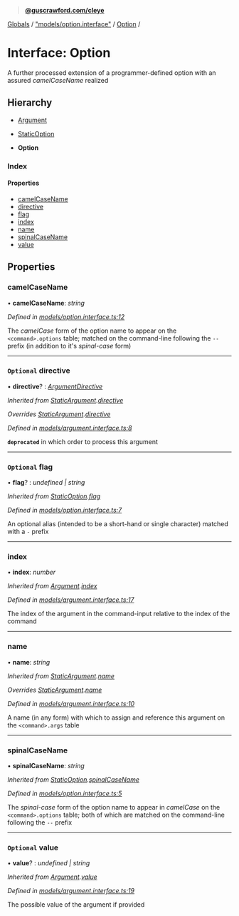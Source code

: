 > **[@guscrawford.com/cleye](../README.md)**

[Globals](../globals.md) / ["models/option.interface"](../modules/_models_option_interface_.md) / [Option](_models_option_interface_.option.md) /

# Interface: Option

A further processed extension of a programmer-defined option with an assured *camelCaseName* realized

## Hierarchy

  * [Argument](_models_argument_interface_.argument.md)

  * [StaticOption](_models_option_interface_.staticoption.md)

  * **Option**

### Index

#### Properties

* [camelCaseName](_models_option_interface_.option.md#camelcasename)
* [directive](_models_option_interface_.option.md#optional-directive)
* [flag](_models_option_interface_.option.md#optional-flag)
* [index](_models_option_interface_.option.md#index)
* [name](_models_option_interface_.option.md#name)
* [spinalCaseName](_models_option_interface_.option.md#spinalcasename)
* [value](_models_option_interface_.option.md#optional-value)

## Properties

###  camelCaseName

• **camelCaseName**: *string*

*Defined in [models/option.interface.ts:12](https://github.com/guscrawford-com/cleye/blob/6a04a70/src/models/option.interface.ts#L12)*

The *camelCase* form of the option name to appear on the `<command>.options` table; matched on the command-line following the `--` prefix (in addition to it's *spinal-case* form)

___

### `Optional` directive

• **directive**? : *[ArgumentDirective](../modules/_models_argument_interface_.md#argumentdirective)*

*Inherited from [StaticArgument](_models_argument_interface_.staticargument.md).[directive](_models_argument_interface_.staticargument.md#optional-directive)*

*Overrides [StaticArgument](_models_argument_interface_.staticargument.md).[directive](_models_argument_interface_.staticargument.md#optional-directive)*

*Defined in [models/argument.interface.ts:8](https://github.com/guscrawford-com/cleye/blob/6a04a70/src/models/argument.interface.ts#L8)*

**`deprecated`** in which order to process this argument

___

### `Optional` flag

• **flag**? : *undefined | string*

*Inherited from [StaticOption](_models_option_interface_.staticoption.md).[flag](_models_option_interface_.staticoption.md#optional-flag)*

*Defined in [models/option.interface.ts:7](https://github.com/guscrawford-com/cleye/blob/6a04a70/src/models/option.interface.ts#L7)*

An optional alias (intended to be a short-hand or single character) matched with a `-` prefix

___

###  index

• **index**: *number*

*Inherited from [Argument](_models_argument_interface_.argument.md).[index](_models_argument_interface_.argument.md#index)*

*Defined in [models/argument.interface.ts:17](https://github.com/guscrawford-com/cleye/blob/6a04a70/src/models/argument.interface.ts#L17)*

The index of the argument in the command-input relative to the index of the command

___

###  name

• **name**: *string*

*Inherited from [StaticArgument](_models_argument_interface_.staticargument.md).[name](_models_argument_interface_.staticargument.md#name)*

*Overrides [StaticArgument](_models_argument_interface_.staticargument.md).[name](_models_argument_interface_.staticargument.md#name)*

*Defined in [models/argument.interface.ts:10](https://github.com/guscrawford-com/cleye/blob/6a04a70/src/models/argument.interface.ts#L10)*

A name (in any form) with which to assign and reference this argument on the `<command>.args` table

___

###  spinalCaseName

• **spinalCaseName**: *string*

*Inherited from [StaticOption](_models_option_interface_.staticoption.md).[spinalCaseName](_models_option_interface_.staticoption.md#spinalcasename)*

*Defined in [models/option.interface.ts:5](https://github.com/guscrawford-com/cleye/blob/6a04a70/src/models/option.interface.ts#L5)*

The *spinal-case* form of the option name to appear in *camelCase* on the `<command>.options` table; both of which are matched on the command-line following the `--` prefix

___

### `Optional` value

• **value**? : *undefined | string*

*Inherited from [Argument](_models_argument_interface_.argument.md).[value](_models_argument_interface_.argument.md#optional-value)*

*Defined in [models/argument.interface.ts:19](https://github.com/guscrawford-com/cleye/blob/6a04a70/src/models/argument.interface.ts#L19)*

The possible value of the argument if provided